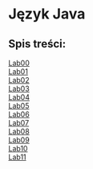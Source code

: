 # Język Java

## Spis treści:
[Lab00](Lab00/README.md)\
[Lab01]() \
[Lab02]() \
[Lab03]() \
[Lab04]() \
[Lab05]() \
[Lab06]() \
[Lab07]() \
[Lab08]() \
[Lab09]() \
[Lab10]() \
[Lab11]() 
